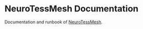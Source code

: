 # NeuroTessMesh Documentation

Documentation and runbook of [NeuroTessMesh](https://github.com/vg-lab/NeuroTessMesh).
